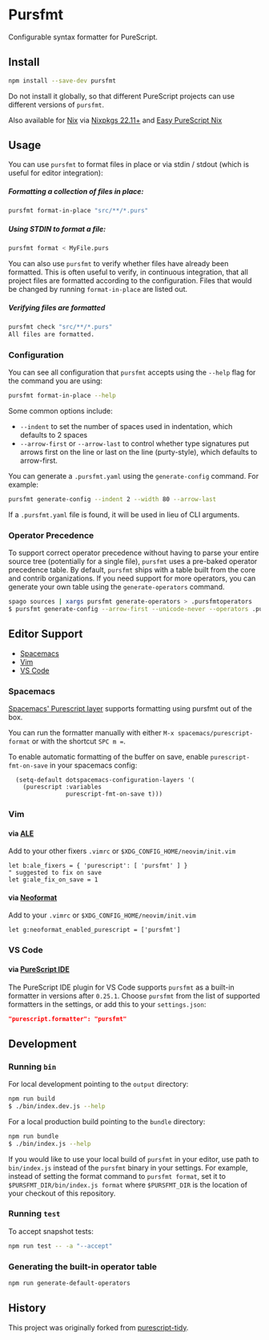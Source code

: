 # Pursfmt

Configurable syntax formatter for PureScript.


## Install

```sh
npm install --save-dev pursfmt
```

Do not install it globally, so that different PureScript projects can use
different versions of `pursfmt`.

Also available for [Nix](https://nixos.org/) via
[Nixpkgs 22.11+](https://search.nixos.org/packages?channel=unstable&from=0&size=50&sort=relevance&type=packages&query=pursfmt)
and [Easy PureScript Nix](https://github.com/justinwoo/easy-purescript-nix)


## Usage

You can use `pursfmt` to format files in place or via stdin / stdout
(which is useful for editor integration):


##### Formatting a collection of files in place:

```sh
pursfmt format-in-place "src/**/*.purs"
```


##### Using STDIN to format a file:

```sh
pursfmt format < MyFile.purs
```

You can also use `pursfmt` to verify whether files have already been formatted.
This is often useful to verify, in continuous integration,
that all project files are formatted according to the configuration.
Files that would be changed by running `format-in-place` are listed out.



##### Verifying files are formatted

```sh
pursfmt check "src/**/*.purs"
All files are formatted.
```


### Configuration

You can see all configuration that `pursfmt` accepts using the `--help` flag
for the command you are using:

```sh
pursfmt format-in-place --help
```

Some common options include:

- `--indent` to set the number of spaces used in indentation,
    which defaults to 2 spaces
- `--arrow-first` or `--arrow-last` to control whether type signatures
    put arrows first on the line or last on the line (purty-style),
    which defaults to arrow-first.

You can generate a `.pursfmt.yaml` using the `generate-config` command.
For example:

```sh
pursfmt generate-config --indent 2 --width 80 --arrow-last
```

If a `.pursfmt.yaml` file is found, it will be used in lieu of CLI arguments.


### Operator Precedence

To support correct operator precedence without having to parse your entire
source tree (potentially for a single file), `pursfmt` uses a pre-baked
operator precedence table. By default, `pursfmt` ships with a table built
from the core and contrib organizations. If you need support for more
operators, you can generate your own table using the `generate-operators`
command.

```sh
spago sources | xargs pursfmt generate-operators > .pursfmtoperators
$ pursfmt generate-config --arrow-first --unicode-never --operators .pursfmtoperators
```


## Editor Support

- [Spacemacs](#spacemacs)
- [Vim](#vim)
- [VS Code](#vs-code)


### Spacemacs

[Spacemacs' Purescript layer](https://github.com/syl20bnr/spacemacs/tree/develop/layers/%2Blang/purescript)
supports formatting using pursfmt out of the box.

You can run the formatter manually with either `M-x spacemacs/purescript-format`
or with the shortcut `SPC m =`.

To enable automatic formatting of the buffer on save,
enable `purescript-fmt-on-save` in your spacemacs config:

```elisp
  (setq-default dotspacemacs-configuration-layers '(
    (purescript :variables
                purescript-fmt-on-save t)))
```


### Vim

#### via [ALE](https://github.com/dense-analysis/ale)

Add to your other fixers `.vimrc` or `$XDG_CONFIG_HOME/neovim/init.vim`

```viml
let b:ale_fixers = { 'purescript': [ 'pursfmt' ] }
" suggested to fix on save
let g:ale_fix_on_save = 1
```


#### via [Neoformat](https://github.com/sbdchd/neoformat)

Add to your `.vimrc` or `$XDG_CONFIG_HOME/neovim/init.vim`

```viml
let g:neoformat_enabled_purescript = ['pursfmt']
```


### VS Code

#### via [PureScript IDE](https://marketplace.visualstudio.com/items?itemName=nwolverson.ide-purescript)

The PureScript IDE plugin for VS Code supports `pursfmt` as a built-in formatter in versions after `0.25.1`. Choose `pursfmt` from the list of supported formatters in the settings, or add this to your `settings.json`:

```json
"purescript.formatter": "pursfmt"
```


## Development

### Running `bin`

For local development pointing to the `output` directory:

```sh
npm run build
$ ./bin/index.dev.js --help
```

For a local production build pointing to the `bundle` directory:

```sh
npm run bundle
$ ./bin/index.js --help
```

If you would like to use your local build of `pursfmt` in your editor,
use path to `bin/index.js` instead of the `pursfmt` binary in your settings.
For example, instead of setting the format command to `pursfmt format`,
set it to `$PURSFMT_DIR/bin/index.js format` where `$PURSFMT_DIR` is the location
of your checkout of this repository.


### Running `test`

To accept snapshot tests:

```sh
npm run test -- -a "--accept"
```


### Generating the built-in operator table

```sh
npm run generate-default-operators
```


## History

This project was originally forked from
[purescript-tidy](https://github.com/natefaubion/purescript-tidy).
